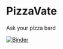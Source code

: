 # PizzaVate
Ask your pizza bard

[![Binder](https://mybinder.org/badge.svg)](https://mybinder.org/v2/gh/fbarresi/PizzaVate/master?filepath=index.ipynb)
